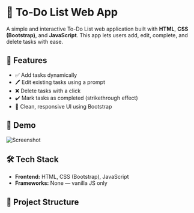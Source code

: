 # 📝 To-Do List Web App

A simple and interactive To-Do List web application built with **HTML**, **CSS (Bootstrap)**, and **JavaScript**. This app lets users add, edit, complete, and delete tasks with ease.

## 🚀 Features

- ✅ Add tasks dynamically
- 🖊️ Edit existing tasks using a prompt
- ❌ Delete tasks with a click
- ✔️ Mark tasks as completed (strikethrough effect)
- 🎯 Clean, responsive UI using Bootstrap

## 📸 Demo

![Screenshot](screenshot.png) <!-- Add a screenshot of your app and rename the image file accordingly -->

## 🛠️ Tech Stack

- **Frontend:** HTML, CSS (Bootstrap), JavaScript
- **Frameworks:** None — vanilla JS only

## 📂 Project Structure

